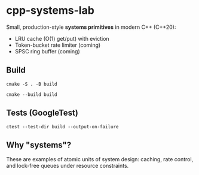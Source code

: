 # cpp-systems-lab

Small, production-style **systems primitives** in modern C++ (C++20):
- LRU cache (O(1) get/put) with eviction
- Token-bucket rate limiter (coming)
- SPSC ring buffer (coming)

## Build
`cmake -S . -B build` 

`cmake --build build`

## Tests (GoogleTest)
`ctest --test-dir build --output-on-failure`

## Why "systems"?
These are examples of atomic units of system design: caching, rate control, and lock-free queues under resource constraints.
